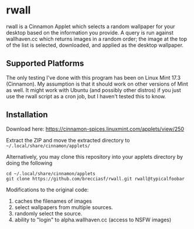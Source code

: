 # rwall
rwall is a Cinnamon Applet which selects a random wallpaper for your desktop based on the information you provide. A query is run against wallhaven.cc which returns images in a random order; the image at the top of the list is selected, downloaded, and applied as the desktop wallpaper.

## Supported Platforms
The only testing I've done with this program has been on Linux Mint 17.3 (Cinnamon). My assumption is that it should work on other versions of Mint as well. It might work with Ubuntu (and possibly other distros) if you just use the rwall script as a cron job, but I haven't tested this to know. 

## Installation
Download here: https://cinnamon-spices.linuxmint.com/applets/view/250

Extract the ZIP and move the extracted directory to `~/.local/share/cinnamon/applets/`

Alternatively, you may clone this repository into your applets directory by doing the following

```
cd ~/.local/share/cinnamon/applets
git clone https://github.com/brecciasf/rwall.git rwall@typicalfoobar

```

Modifications to the original code:

1. caches the filenames of images
2. select wallpapers from multiple sources.
3. randomly select the source.
4. ability to "login" to alpha.wallhaven.cc (access to NSFW images)
